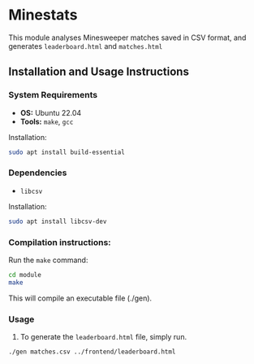 # Minestats

This module analyses Minesweeper matches saved in CSV format, and generates `leaderboard.html` and `matches.html`

## Installation and Usage Instructions

### System Requirements

- **OS:** Ubuntu 22.04
- **Tools:** `make`, `gcc`
  
Installation:
```bash
sudo apt install build-essential
```
### Dependencies
- `libcsv`

Installation:
```bash
sudo apt install libcsv-dev
```

### Compilation instructions:

Run the `make` command:

```bash
cd module
make
```

This will compile an executable file (./gen).

### Usage

1. To generate the `leaderboard.html` file, simply run.
```bash
./gen matches.csv ../frontend/leaderboard.html
```
